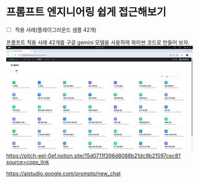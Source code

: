 # 프롬프트 엔지니어링 쉽게 접근해보기

- [ ] 적용 사례(플레이그라운드 샘플 42개)

프롬프트 적용 사례 42개를 구글 gemini 모델을 사용하여 파이썬 코드로 만들어 보자. 
![prompt](prompt.png)
https://pitch-eel-0ef.notion.site/15d0711f396d8088b21dc9b21597cec8?source=copy_link

https://aistudio.google.com/prompts/new_chat